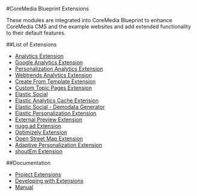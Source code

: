 #CoreMedia Blueprint Extensions

These modules are integrated into CoreMedia Blueprint to enhance CoreMedia CMS and the example websites and add extended 
functionality to their default features. 

##List of Extensions

- [Analytics Extension](alx/README.md)
- [Google Analytics Extension](alx-google/README.md)
- [Personalization Analytics Extension](alx-p13n/README.md)
- [Webtrends Analytics Extension](alx-webtrends/README.md)
- [Create From Template Extension](create-from-template/README.md)
- [Custom Topic Pages Extension](custom-topic-pages/README.md)
- [Elastic Social](es/README.md)
- [Elastic Analytics Cache Extension](es-alx/README.md)
- [Elastic Social - Demodata Generator](es-demodata/README.md)
- [Elastic Personalization Extension](es-p13n/README.md)
- [External Preview Extension](external-preview/README.md)
- [nugg.ad Extension](nuggad/README.md)
- [Optimizely Extension](optimizely/README.md)
- [Open Street Map Extension](osm/README.md)
- [Adaptive Personalization Extension](p13n/README.md)
- [shoutEm Extension](shoutem/README.md)

##Documentation

- [Project Extensions](https://documentation.coremedia.com/cm8/current/manuals/coremedia-en/webhelp/content/ch04s01s05.html)
- [Developing with Extensions](https://documentation.coremedia.com/cm8/current/manuals/coremedia-en/webhelp/content/ch04s03s02.html)
- [Manual](https://documentation.coremedia.com/cm8/current/manuals/coremedia-en/webhelp/content/ch06.html)

